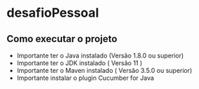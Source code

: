 # desafioPessoal

## Como executar o projeto 

* Importante ter o Java instalado (Versão 1.8.0 ou superior) 
* Importante ter o JDK instalado ( Versão 11 ) 
* Importante ter o Maven instalado ( Versão 3.5.0 ou superior) 
* Importante instalar o plugin Cucumber for Java
